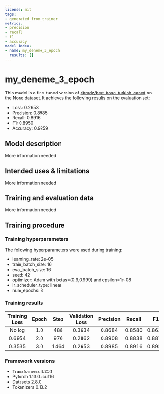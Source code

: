 ```yaml
---
license: mit
tags:
- generated_from_trainer
metrics:
- precision
- recall
- f1
- accuracy
model-index:
- name: my_deneme_3_epoch
  results: []
---
```


<!-- This model card has been generated automatically according to the information the Trainer had access to. You
should probably proofread and complete it, then remove this comment. -->

# my_deneme_3_epoch

This model is a fine-tuned version of [dbmdz/bert-base-turkish-cased](https://huggingface.co/dbmdz/bert-base-turkish-cased) on the None dataset.
It achieves the following results on the evaluation set:
- Loss: 0.2653
- Precision: 0.8985
- Recall: 0.8916
- F1: 0.8950
- Accuracy: 0.9259

## Model description

More information needed

## Intended uses & limitations

More information needed

## Training and evaluation data

More information needed

## Training procedure

### Training hyperparameters

The following hyperparameters were used during training:
- learning_rate: 2e-05
- train_batch_size: 16
- eval_batch_size: 16
- seed: 42
- optimizer: Adam with betas=(0.9,0.999) and epsilon=1e-08
- lr_scheduler_type: linear
- num_epochs: 3

### Training results

| Training Loss | Epoch | Step | Validation Loss | Precision | Recall | F1     | Accuracy |
|:-------------:|:-----:|:----:|:---------------:|:---------:|:------:|:------:|:--------:|
| No log        | 1.0   | 488  | 0.3634          | 0.8684    | 0.8580 | 0.8632 | 0.9029   |
| 0.6954        | 2.0   | 976  | 0.2862          | 0.8908    | 0.8838 | 0.8873 | 0.9204   |
| 0.3535        | 3.0   | 1464 | 0.2653          | 0.8985    | 0.8916 | 0.8950 | 0.9259   |


### Framework versions

- Transformers 4.25.1
- Pytorch 1.13.0+cu116
- Datasets 2.8.0
- Tokenizers 0.13.2
